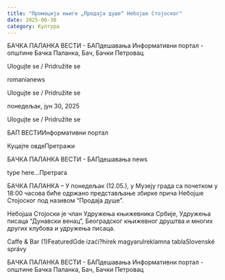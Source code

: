 ```yaml
---
title: "Промоција књиге „Продаја душе“ Небојше Стојоског"
date: 2025-06-30
category: Култура
---
```


БАЧКА ПАЛАНКА ВЕСТИ - БАПдешавања Информативни портал - општине Бачка Паланка, Бач, Бачки Петровац

Ulogujte se / Pridružite se

romanianews

Ulogujte se / Pridružite se

понедељак, јун 30, 2025

Ulogujte se / Pridružite se

БАП ВЕСТИИнформативни портал

Куцајте овдеПретражи

БАЧКА ПАЛАНКА ВЕСТИ - БАПдешавања news

type here...Претрага

БАЧКА ПАЛАНКА – У понедељак (12.05.), у Музеју града са почетком у 18:00 часова биће одржано представљање збирке прича Небојше Стојоског под називом “Продаја душе”.

Небојша Стојоски је члан Удружења књижевника Србије, Удружења писаца “Дунавски венац”, Београдског књижевног друштва и многих других клубова и удружења писаца.

Caffe & Bar (1)FeaturedGde izaći?hírek magyarulreklamna tablaSlovenské správy

БАЧКА ПАЛАНКА ВЕСТИ - БАПдешавања Информативни портал - општине Бачка Паланка, Бач, Бачки Петровац
